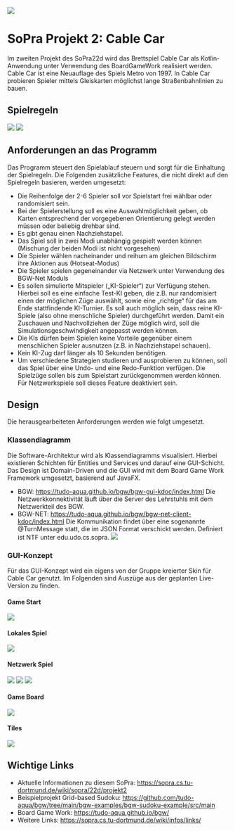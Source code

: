 ![](description-source/topic.png)
# SoPra Projekt 2: Cable Car

Im zweiten Projekt des SoPra22d wird das Brettspiel Cable Car als Kotlin-Anwendung unter Verwendung des BoardGameWork realisiert werden. 
Cable Car ist eine Neuauflage des Spiels Metro von 1997. In Cable Car probieren Spieler mittels Gleiskarten möglichst lange Straßenbahnlinien zu bauen.

## Spielregeln

![](description-source/rules1.png)
![](description-source/rules2.png)

## Anforderungen an das Programm
Das Programm steuert den Spielablauf steuern und sorgt für die Einhaltung der Spielregeln.
Die Folgenden zusätzliche Features, die nicht direkt auf den Spielregeln basieren, werden umgesetzt:

* Die Reihenfolge der 2-6 Spieler soll vor Spielstart frei wählbar oder randomisiert sein.
* Bei der Spielerstellung soll es eine Auswahlmöglichkeit geben, ob Karten entsprechend der vorgegebenen Orientierung gelegt werden müssen oder beliebig drehbar sind.
* Es gibt genau einen Nachziehstapel.
* Das Spiel soll in zwei Modi unabhängig gespielt werden können (Mischung der beiden Modi ist nicht vorgesehen)
* Die Spieler wählen nacheinander und reihum am gleichen Bildschirm ihre Aktionen aus (Hotseat-Modus)
* Die Spieler spielen gegeneinander via Netzwerk unter Verwendung des BGW-Net Moduls
* Es sollen simulierte Mitspieler („KI-Spieler“) zur Verfügung stehen. Hierbei soll es eine einfache Test-KI geben, die z.B. nur randomisiert einen der möglichen Züge auswählt, sowie eine „richtige“ für das am Ende stattfindende KI-Turnier. Es soll auch möglich sein, dass reine KI-Spiele (also ohne menschliche Spieler) durchgeführt werden. Damit ein Zuschauen und Nachvollziehen der Züge möglich wird, soll die Simulationsgeschwindigkeit angepasst werden können.
* Die KIs dürfen beim Spielen keine Vorteile gegenüber einem menschlichen Spieler ausnutzen (z.B. in Nachziehstapel schauen).
* Kein KI-Zug darf länger als 10 Sekunden benötigen.
* Um verschiedene Strategien studieren und ausprobieren zu können, soll das Spiel über eine Undo- und eine Redo-Funktion verfügen. Die Spielzüge sollen bis zum Spielstart zurückgenommen werden können. Für Netzwerkspiele soll dieses Feature deaktiviert sein.

## Design
Die herausgearbeiteten Anforderungen werden wie folgt umgesetzt.

### Klassendiagramm
Die Software-Architektur wird als Klassendiagramms visualisiert. Hierbei existieren Schichten für Entities und Services und darauf eine GUI-Schicht.
Das Design ist Domain-Driven und die GUI wird mit dem Board Game Work Framework umgesetzt, basierend auf JavaFX.
* BGW: https://tudo-aqua.github.io/bgw/bgw-gui-kdoc/index.html
Die Netzwerkkonnektivität läuft über die Server des Lehrstuhls mit dem Netzwerkteil des BGW.
* BGW-NET: https://tudo-aqua.github.io/bgw/bgw-net-client-kdoc/index.html
Die Kommunikation findet über eine sogenannte @TurnMessage statt, die im JSON Format verschickt werden. Definiert ist NTF unter edu.udo.cs.sopra.
![](description-source/Klassendiagramm.png)

### GUI-Konzept
Für das GUI-Konzept wird ein eigens von der Gruppe kreierter Skin für Cable Car genutzt. 
Im Folgenden sind Auszüge aus der geplanten Live-Version zu finden.

#### Game Start
![](/description-source/CableCar_Start.png)

#### Lokales Spiel
![](/description-source/CableCar_Local.png)

#### Netzwerk Spiel
![](/description-source/CableCar_-_Network_as_Host-001.png)
![](/description-source/CableCar_-_Network_as_Host-002.png)
![](/description-source/CableCar_-_Network_Failing_as_Guest.png)


#### Game Board
![](/description-source/CableCar_Local_Game.png)


#### Tiles 
![](src/main/resources/tiles.jpg)

## Wichtige Links

* Aktuelle Informationen zu diesem SoPra: https://sopra.cs.tu-dortmund.de/wiki/sopra/22d/projekt2
* Beispielprojekt Grid-based Sudoku: https://github.com/tudo-aqua/bgw/tree/main/bgw-examples/bgw-sudoku-example/src/main
* Board Game Work: https://tudo-aqua.github.io/bgw/
* Weitere Links: https://sopra.cs.tu-dortmund.de/wiki/infos/links/